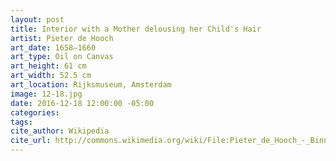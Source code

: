 ```yaml
---
layout: post
title: Interior with a Mother delousing her Child's Hair
artist: Pieter de Hooch
art_date: 1658–1660
art_type: Oil on Canvas
art_height: 61 cm
art_width: 52.5 cm
art_location: Rijksmuseum, Amsterdam
image: 12-18.jpg
date: 2016-12-18 12:00:00 -05:00
categories:
tags:
cite_author: Wikipedia
cite_url: http://commons.wikimedia.org/wiki/File:Pieter_de_Hooch_-_Binnenkamer_met_een_moeder_die_het_haar_van_haar_kind_reinigt,_bekend_als_%27Moedertaak%27_-_Google_Art_Project.jpg
---
```

